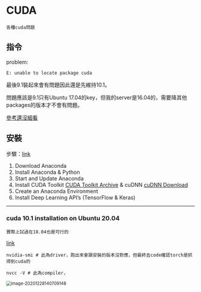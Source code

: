 # CUDA

`各種cuda問題`

## 指令

problem:

```
E: unable to locate package cuda
```

最後9.1裝起來會有問題因此還是先維持10.1。

問題應該是9.1只有Ubuntu 17.04的key，但我的server是16.04的，需要降其他packages的版本才不會有問題。

[參考還沒細看](https://comzyh.com/blog/archives/967/)

## 安裝

步驟：[link](https://towardsdatascience.com/setup-an-environment-for-machine-learning-and-deep-learning-with-anaconda-in-windows-5d7134a3db10)

1. Download Anaconda
2. Install Anaconda & Python
3. Start and Update Anaconda
4. Install CUDA Toolkit [CUDA Toolkit Archive](https://developer.nvidia.com/cuda-toolkit-archive) & cuDNN [cuDNN Download](https://developer.nvidia.com/rdp/cudnn-download)
5. Create an Anaconda Environment
6. Install Deep Learning API’s (TensorFlow & Keras)

---

### cuda 10.1 installation on Ubuntu 20.04

`實際上試過在18.04也是可行的`

[link](https://medium.com/@exesse/cuda-10-1-installation-on-ubuntu-18-04-lts-d04f89287130)

```
nvidia-smi # 此為driver，跑出來會跟安裝的版本沒對應，但最終去code確認torch是抓得到cuda的
```

```
nvcc -V # 此為compiler，
```

<img src="C:\Users\wwj\AppData\Roaming\Typora\typora-user-images\image-20201228140709148.png" alt="image-20201228140709148" style="zoom:80%;" />
